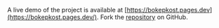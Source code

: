 A live demo of the project is available at [https://bokepkost.pages.dev](https://bokepkost.pages.dev/).
Fork the [repository](https://github.com/mangulosowan/bokepseksi) on GitHub.